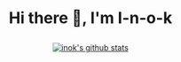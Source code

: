 # <p align="center"> Hi there 👋, I'm I-n-o-k </p>


[<p align="center">![inok's github stats](https://github-readme-stats.vercel.app/api?username=I-n-o-k&show_icons=true&include_all_commits=false&bg_color=90,29ABE2,4F00BC&title_color=fff&text_color=fff&icon_color=00FFFF&border_color=00FFFF&&border_radius=20&count_private=true)</p>](https://github.com/I-n-o-k)
